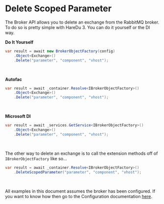 # Delete Scoped Parameter

The Broker API allows you to delete an exchange from the RabbitMQ broker. To do so is pretty simple with HareDu 3. You can do it yourself or the DI way.

**Do It Yourself**

```c#
var result = await new BrokerObjectFactory(config)
    .Object<Exchange>()
    .Delete("parameter", "component", "vhost");
```
<br>

**Autofac**

```c#
var result = await _container.Resolve<IBrokerObjectFactory>()
    .Object<Exchange>()
    .Delete("parameter", "component", "vhost");
```
<br>

**Microsoft DI**

```c#
var result = await _services.GetService<IBrokerObjectFactory>()
    .Object<Exchange>()
    .Delete("parameter", "component", "vhost");
```
<br>

The other way to delete an exchange is to call the extension methods off of ```IBrokerObjectFactory``` like so...

```c#
var result = await _container.Resolve<IBrokerObjectFactory>()
    .DeleteScopedParameter("parameter", "component", "vhost");
```

<br>

All examples in this document assumes the broker has been configured. If you want to know how then go to the Configuration documentation [here](https://github.com/ahives/HareDu3/blob/master/docs/configuration.md).

